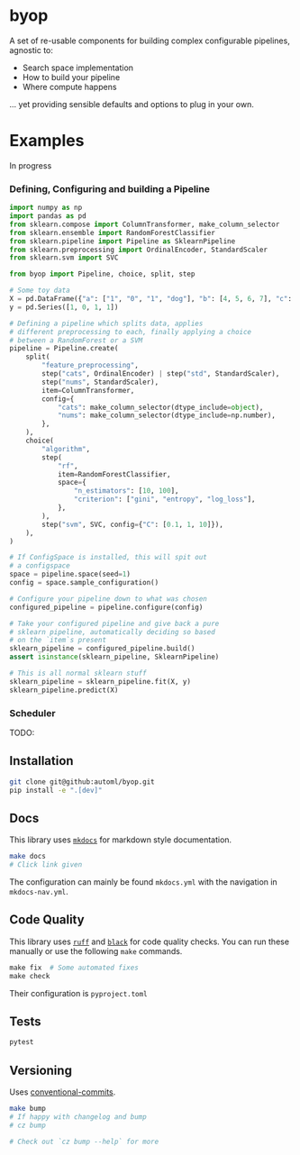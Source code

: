 # byop
A set of re-usable components for building complex
configurable pipelines, agnostic to:
* Search space implementation
* How to build your pipeline
* Where compute happens

... yet providing sensible defaults and options to plug in your own.


# Examples
In progress

### Defining, Configuring and building a Pipeline
```python
import numpy as np
import pandas as pd
from sklearn.compose import ColumnTransformer, make_column_selector
from sklearn.ensemble import RandomForestClassifier
from sklearn.pipeline import Pipeline as SklearnPipeline
from sklearn.preprocessing import OrdinalEncoder, StandardScaler
from sklearn.svm import SVC

from byop import Pipeline, choice, split, step

# Some toy data
X = pd.DataFrame({"a": ["1", "0", "1", "dog"], "b": [4, 5, 6, 7], "c": [7, 8, 9, 10]})
y = pd.Series([1, 0, 1, 1])

# Defining a pipeline which splits data, applies
# different preprocessing to each, finally applying a choice
# between a RandomForest or a SVM
pipeline = Pipeline.create(
    split(
        "feature_preprocessing",
        step("cats", OrdinalEncoder) | step("std", StandardScaler),
        step("nums", StandardScaler),
        item=ColumnTransformer,
        config={
            "cats": make_column_selector(dtype_include=object),
            "nums": make_column_selector(dtype_include=np.number),
        },
    ),
    choice(
        "algorithm",
        step(
            "rf",
            item=RandomForestClassifier,
            space={
                "n_estimators": [10, 100],
                "criterion": ["gini", "entropy", "log_loss"],
            },
        ),
        step("svm", SVC, config={"C": [0.1, 1, 10]}),
    ),
)

# If ConfigSpace is installed, this will spit out
# a configspace
space = pipeline.space(seed=1)
config = space.sample_configuration()

# Configure your pipeline down to what was chosen
configured_pipeline = pipeline.configure(config)

# Take your configured pipeline and give back a pure
# sklearn pipeline, automatically deciding so based
# on the `item`s present
sklearn_pipeline = configured_pipeline.build()
assert isinstance(sklearn_pipeline, SklearnPipeline)

# This is all normal sklearn stuff
sklearn_pipeline = sklearn_pipeline.fit(X, y)
sklearn_pipeline.predict(X)
```

### Scheduler
TODO:


## Installation
```bash
git clone git@github:automl/byop.git
pip install -e ".[dev]"
```

## Docs
This library uses [`mkdocs`](https://squidfunk.github.io/mkdocs-material/getting-started/) for markdown style documentation.
```bash
make docs
# Click link given
```

The configuration can mainly be found `mkdocs.yml` with
the navigation in `mkdocs-nav.yml`.

## Code Quality
This library uses [`ruff`](https://github.com/charliermarsh/ruff) and [`black`](https://github.com/psf/black)
for code quality checks. You can run these manually or use the following
`make` commands.

```python
make fix  # Some automated fixes
make check
```

Their configuration is `pyproject.toml`


## Tests
```bash
pytest
```

## Versioning
Uses [conventional-commits](https://www.conventionalcommits.org/en/v1.0.0/#summary).
```bash
make bump
# If happy with changelog and bump
# cz bump 

# Check out `cz bump --help` for more
```
